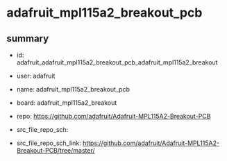 # adafruit_mpl115a2_breakout_pcb
 
## summary 
* id: adafruit_adafruit_mpl115a2_breakout_pcb_adafruit_mpl115a2_breakout
* user: adafruit
* name: adafruit_mpl115a2_breakout_pcb
* board: adafruit_mpl115a2_breakout
* repo: https://github.com/adafruit/Adafruit-MPL115A2-Breakout-PCB



* src_file_repo_sch: 
* src_file_repo_sch_link: https://github.com/adafruit/Adafruit-MPL115A2-Breakout-PCB/tree/master/







